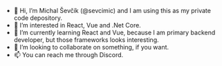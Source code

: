- 👋 Hi, I’m Michal Ševčík (@sevcimic) and I am using this as my private code depository.
- 👀 I’m interested in React, Vue and .Net Core.
- 🌱 I’m currently learning React and Vue, because I am primary backend developer, but those frameworks looks interesting.
- 💞️ I’m looking to collaborate on something, if you want.
- 📫 You can reach me through Discord.

<!---
sevcimic/sevcimic is a ✨ special ✨ repository because its `README.md` (this file) appears on your GitHub profile.
You can click the Preview link to take a look at your changes.
--->
